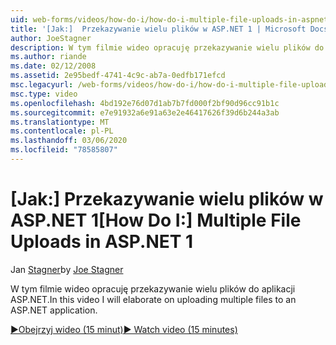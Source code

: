 ```yaml
---
uid: web-forms/videos/how-do-i/how-do-i-multiple-file-uploads-in-aspnet-1
title: '[Jak:]  Przekazywanie wielu plików w ASP.NET 1 | Microsoft Docs'
author: JoeStagner
description: W tym filmie wideo opracuję przekazywanie wielu plików do aplikacji ASP.NET.
ms.author: riande
ms.date: 02/12/2008
ms.assetid: 2e95bedf-4741-4c9c-ab7a-0edfb171efcd
msc.legacyurl: /web-forms/videos/how-do-i/how-do-i-multiple-file-uploads-in-aspnet-1
msc.type: video
ms.openlocfilehash: 4bd192e76d07d1ab7b7fd000f2bf90d96cc91b1c
ms.sourcegitcommit: e7e91932a6e91a63e2e46417626f39d6b244a3ab
ms.translationtype: MT
ms.contentlocale: pl-PL
ms.lasthandoff: 03/06/2020
ms.locfileid: "78585807"
---
```

# <a name="how-do-i--multiple-file-uploads-in-aspnet1"></a><span data-ttu-id="3d8c3-103">[Jak:]  Przekazywanie wielu plików w ASP.NET 1</span><span class="sxs-lookup"><span data-stu-id="3d8c3-103">[How Do I:]  Multiple File Uploads in ASP.NET 1</span></span>

<span data-ttu-id="3d8c3-104">Jan [Stagner](https://github.com/JoeStagner)</span><span class="sxs-lookup"><span data-stu-id="3d8c3-104">by [Joe Stagner](https://github.com/JoeStagner)</span></span>

<span data-ttu-id="3d8c3-105">W tym filmie wideo opracuję przekazywanie wielu plików do aplikacji ASP.NET.</span><span class="sxs-lookup"><span data-stu-id="3d8c3-105">In this video I will elaborate on uploading multiple files to an ASP.NET application.</span></span>

[<span data-ttu-id="3d8c3-106">&#9654;Obejrzyj wideo (15 minut)</span><span class="sxs-lookup"><span data-stu-id="3d8c3-106">&#9654; Watch video (15 minutes)</span></span>](https://channel9.msdn.com/Blogs/ASP-NET-Site-Videos/how-do-i-multiple-file-uploads-in-aspnet-1)
